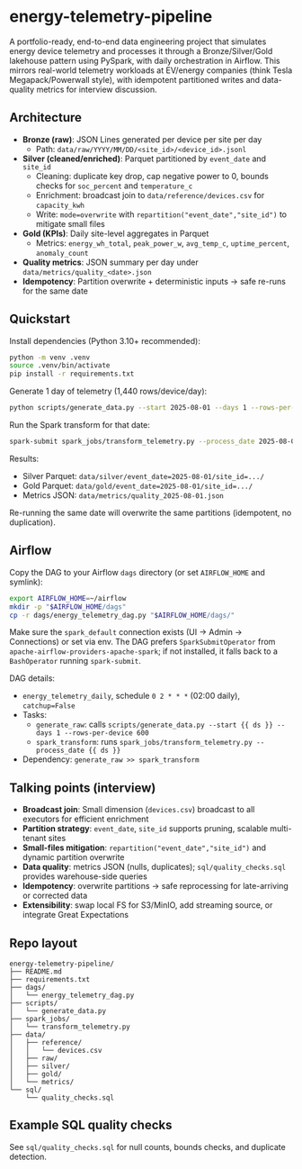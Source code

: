 # energy-telemetry-pipeline

A portfolio-ready, end-to-end data engineering project that simulates energy device telemetry and processes it through a Bronze/Silver/Gold lakehouse pattern using PySpark, with daily orchestration in Airflow. This mirrors real-world telemetry workloads at EV/energy companies (think Tesla Megapack/Powerwall style), with idempotent partitioned writes and data-quality metrics for interview discussion.

## Architecture
- **Bronze (raw)**: JSON Lines generated per device per site per day
  - Path: `data/raw/YYYY/MM/DD/<site_id>/<device_id>.jsonl`
- **Silver (cleaned/enriched)**: Parquet partitioned by `event_date` and `site_id`
  - Cleaning: duplicate key drop, cap negative power to 0, bounds checks for `soc_percent` and `temperature_c`
  - Enrichment: broadcast join to `data/reference/devices.csv` for `capacity_kwh`
  - Write: `mode=overwrite` with `repartition("event_date","site_id")` to mitigate small files
- **Gold (KPIs)**: Daily site-level aggregates in Parquet
  - Metrics: `energy_wh_total`, `peak_power_w`, `avg_temp_c`, `uptime_percent`, `anomaly_count`
- **Quality metrics**: JSON summary per day under `data/metrics/quality_<date>.json`
- **Idempotency**: Partition overwrite + deterministic inputs → safe re-runs for the same date

## Quickstart
Install dependencies (Python 3.10+ recommended):
```bash
python -m venv .venv
source .venv/bin/activate
pip install -r requirements.txt
```

Generate 1 day of telemetry (1,440 rows/device/day):
```bash
python scripts/generate_data.py --start 2025-08-01 --days 1 --rows-per-device 1440
```

Run the Spark transform for that date:
```bash
spark-submit spark_jobs/transform_telemetry.py --process_date 2025-08-01
```

Results:
- Silver Parquet: `data/silver/event_date=2025-08-01/site_id=.../`
- Gold Parquet: `data/gold/event_date=2025-08-01/site_id=.../`
- Metrics JSON: `data/metrics/quality_2025-08-01.json`

Re-running the same date will overwrite the same partitions (idempotent, no duplication).

## Airflow
Copy the DAG to your Airflow `dags` directory (or set `AIRFLOW_HOME` and symlink):
```bash
export AIRFLOW_HOME=~/airflow
mkdir -p "$AIRFLOW_HOME/dags"
cp -r dags/energy_telemetry_dag.py "$AIRFLOW_HOME/dags/"
```

Make sure the `spark_default` connection exists (UI → Admin → Connections) or set via env. The DAG prefers `SparkSubmitOperator` from `apache-airflow-providers-apache-spark`; if not installed, it falls back to a `BashOperator` running `spark-submit`.

DAG details:
- `energy_telemetry_daily`, schedule `0 2 * * *` (02:00 daily), `catchup=False`
- Tasks:
  - `generate_raw`: calls `scripts/generate_data.py --start {{ ds }} --days 1 --rows-per-device 600`
  - `spark_transform`: runs `spark_jobs/transform_telemetry.py --process_date {{ ds }}`
- Dependency: `generate_raw >> spark_transform`

## Talking points (interview)
- **Broadcast join**: Small dimension (`devices.csv`) broadcast to all executors for efficient enrichment
- **Partition strategy**: `event_date`, `site_id` supports pruning, scalable multi-tenant sites
- **Small-files mitigation**: `repartition("event_date","site_id")` and dynamic partition overwrite
- **Data quality**: metrics JSON (nulls, duplicates); `sql/quality_checks.sql` provides warehouse-side queries
- **Idempotency**: overwrite partitions → safe reprocessing for late-arriving or corrected data
- **Extensibility**: swap local FS for S3/MinIO, add streaming source, or integrate Great Expectations

## Repo layout
```
energy-telemetry-pipeline/
├── README.md
├── requirements.txt
├── dags/
│   └── energy_telemetry_dag.py
├── scripts/
│   └── generate_data.py
├── spark_jobs/
│   └── transform_telemetry.py
├── data/
│   ├── reference/
│   │   └── devices.csv
│   ├── raw/
│   ├── silver/
│   ├── gold/
│   └── metrics/
└── sql/
    └── quality_checks.sql
```

## Example SQL quality checks
See `sql/quality_checks.sql` for null counts, bounds checks, and duplicate detection.